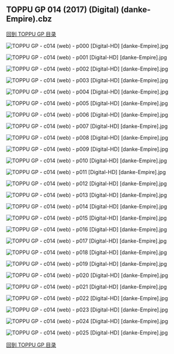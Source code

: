 ## TOPPU GP 014 (2017) (Digital) (danke-Empire).cbz


[回到 TOPPU GP 目录](https://github.com/alicewish/markdown/blob/master/series/TOPPU-GP.md)


![TOPPU GP - c014 (web) - p000 [Digital-HD] [danke-Empire].jpg](https://wx1.sinaimg.cn/large/6a9fdecagy1fpcxbwwa50j21j82cwwxr.jpg)

![TOPPU GP - c014 (web) - p001 [Digital-HD] [danke-Empire].jpg](https://wx1.sinaimg.cn/large/6a9fdecagy1fpcxddswabj21kl2cw4qp.jpg)

![TOPPU GP - c014 (web) - p002 [Digital-HD] [danke-Empire].jpg](https://wx1.sinaimg.cn/large/6a9fdecagy1fpcxdtq2doj21kl2cwu0x.jpg)

![TOPPU GP - c014 (web) - p003 [Digital-HD] [danke-Empire].jpg](https://wx1.sinaimg.cn/large/6a9fdecagy1fpcxe73ctdj21kl2cwx6p.jpg)

![TOPPU GP - c014 (web) - p004 [Digital-HD] [danke-Empire].jpg](https://wx1.sinaimg.cn/large/6a9fdecagy1fpcxfqas5rj21kl2cwhdt.jpg)

![TOPPU GP - c014 (web) - p005 [Digital-HD] [danke-Empire].jpg](https://wx1.sinaimg.cn/large/6a9fdecagy1fpcxfzc5rxj21kl2cwnpd.jpg)

![TOPPU GP - c014 (web) - p006 [Digital-HD] [danke-Empire].jpg](https://wx1.sinaimg.cn/large/6a9fdecagy1fpcxgdl4v0j21kl2cwu0x.jpg)

![TOPPU GP - c014 (web) - p007 [Digital-HD] [danke-Empire].jpg](https://wx1.sinaimg.cn/large/6a9fdecagy1fpcxgr3uffj21kl2cwx6p.jpg)

![TOPPU GP - c014 (web) - p008 [Digital-HD] [danke-Empire].jpg](https://wx1.sinaimg.cn/large/6a9fdecagy1fpcxincvqzj21kl2cw1ky.jpg)

![TOPPU GP - c014 (web) - p009 [Digital-HD] [danke-Empire].jpg](https://wx1.sinaimg.cn/large/6a9fdecagy1fpcxj0ifsaj21kl2cwx6p.jpg)

![TOPPU GP - c014 (web) - p010 [Digital-HD] [danke-Empire].jpg](https://wx1.sinaimg.cn/large/6a9fdecagy1fpd4mv7uezj21kl2cwqv5.jpg)

![TOPPU GP - c014 (web) - p011 [Digital-HD] [danke-Empire].jpg](https://wx1.sinaimg.cn/large/6a9fdecagy1fpcxlceo9bj21kl2cwkjl.jpg)

![TOPPU GP - c014 (web) - p012 [Digital-HD] [danke-Empire].jpg](https://wx1.sinaimg.cn/large/6a9fdecagy1fpd4oeyaaij21kl2cwnpd.jpg)

![TOPPU GP - c014 (web) - p013 [Digital-HD] [danke-Empire].jpg](https://wx1.sinaimg.cn/large/6a9fdecagy1fpcxnsjag7j21kl2cwnpd.jpg)

![TOPPU GP - c014 (web) - p014 [Digital-HD] [danke-Empire].jpg](https://wx1.sinaimg.cn/large/6a9fdecagy1fpcxppnhjej21kl2cw1ky.jpg)

![TOPPU GP - c014 (web) - p015 [Digital-HD] [danke-Empire].jpg](https://wx1.sinaimg.cn/large/6a9fdecagy1fpcxpzgi0bj21kl2cwx6p.jpg)

![TOPPU GP - c014 (web) - p016 [Digital-HD] [danke-Empire].jpg](https://wx1.sinaimg.cn/large/6a9fdecagy1fpcxqb7yffj21kl2cwx6p.jpg)

![TOPPU GP - c014 (web) - p017 [Digital-HD] [danke-Empire].jpg](https://wx1.sinaimg.cn/large/6a9fdecagy1fpcxruxz9hj21kl2cwnpd.jpg)

![TOPPU GP - c014 (web) - p018 [Digital-HD] [danke-Empire].jpg](https://wx1.sinaimg.cn/large/6a9fdecagy1fpcxsbrkotj21kl2cwu0x.jpg)

![TOPPU GP - c014 (web) - p019 [Digital-HD] [danke-Empire].jpg](https://wx1.sinaimg.cn/large/6a9fdecagy1fpcxsmcpl6j21kl2cw1ky.jpg)

![TOPPU GP - c014 (web) - p020 [Digital-HD] [danke-Empire].jpg](https://wx1.sinaimg.cn/large/6a9fdecagy1fpcxua81xgj21kl2cwqv5.jpg)

![TOPPU GP - c014 (web) - p021 [Digital-HD] [danke-Empire].jpg](https://wx1.sinaimg.cn/large/6a9fdecagy1fpcxum9vr6j21kl2cwu0x.jpg)

![TOPPU GP - c014 (web) - p022 [Digital-HD] [danke-Empire].jpg](https://wx1.sinaimg.cn/large/6a9fdecagy1fpcxv10kioj21kl2cwnpd.jpg)

![TOPPU GP - c014 (web) - p023 [Digital-HD] [danke-Empire].jpg](https://wx1.sinaimg.cn/large/6a9fdecagy1fpd4ona8faj21kl2cwx6p.jpg)

![TOPPU GP - c014 (web) - p024 [Digital-HD] [danke-Empire].jpg](https://wx1.sinaimg.cn/large/6a9fdecagy1fpcxx9h6r0j21kl2cw4qr.jpg)

![TOPPU GP - c014 (web) - p025 [Digital-HD] [danke-Empire].jpg](https://wx1.sinaimg.cn/large/6a9fdecagy1fpcxz0ncbtj21kl2cwnpd.jpg)

[回到 TOPPU GP 目录](https://github.com/alicewish/markdown/blob/master/series/TOPPU-GP.md)

